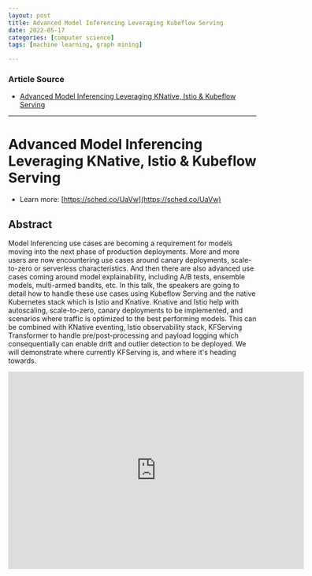 ```yaml
---
layout: post
title: Advanced Model Inferencing Leveraging Kubeflow Serving
date: 2022-05-17
categories: [computer science]
tags: [machine learning, graph mining]

---
```


### Article Source

* [Advanced Model Inferencing Leveraging KNative, Istio & Kubeflow Serving](https://www.youtube.com/watch?v=YaGASyU88dQ)


---

# Advanced Model Inferencing Leveraging KNative, Istio & Kubeflow Serving


* Learn more: [https://sched.co/UaVw](https://sched.co/UaVw)

## Abstract

Model Inferencing use cases are becoming a requirement for models moving into the next phase of production deployments. More and more users are now encountering use cases around canary deployments, scale-to-zero or serverless characteristics. And then there are also advanced use cases coming around model explainability, including A/B tests, ensemble models, multi-armed bandits, etc.  In this talk, the speakers are going to detail how to handle these use cases using Kubeflow Serving and the native Kubernetes stack which is Istio and Knative. Knative and Istio help with autoscaling, scale-to-zero, canary deployments to be implemented, and scenarios where traffic is optimized to the best performing models. This can be combined with KNative eventing, Istio observability stack, KFServing Transformer to handle pre/post-processing and payload logging which consequentially can enable drift and outlier detection to be deployed. We will demonstrate where currently KFServing is, and where it's heading towards. 


<iframe width="600" height="400" src="https://www.youtube.com/embed/YaGASyU88dQ" title="YouTube video player" frameborder="0" allow="accelerometer; autoplay; clipboard-write; encrypted-media; gyroscope; picture-in-picture" allowfullscreen></iframe>

